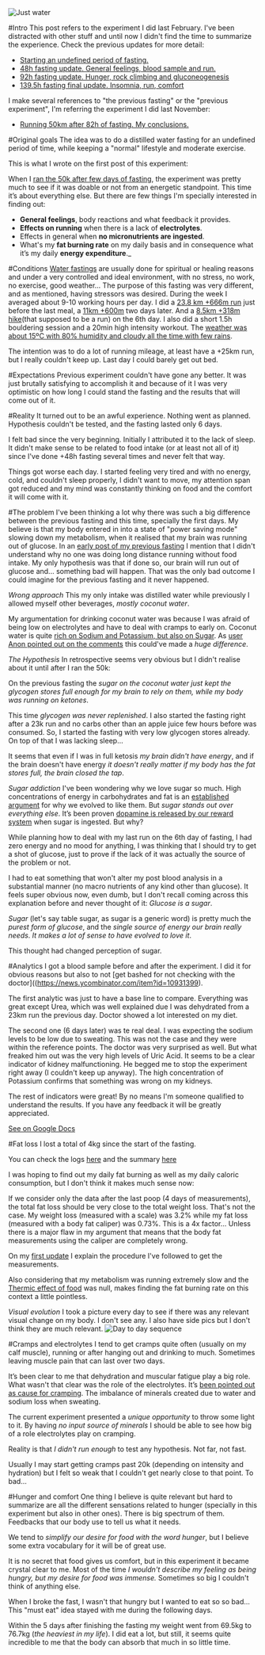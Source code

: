 <img src="https://65.media.tumblr.com/aaadf3e726e1aa397c3a4b891aa52314/tumblr_inline_o92tvoCUXn1qbpnb6_1280.jpg" data-orig-width="900" data-orig-height="550" alt="Just water">

#Intro
This post refers to the experiment I did last February. I've been distracted with other stuff and until now I didn't find the time to summarize the experience.
Check the previous updates for more detail:

*   [Starting an undefined period of fasting.](http://lab.xavivives.com/post/139793743480/starting-an-undefined-period-of-fasting)
*   [48h fasting update. General feelings, blood sample and run.](http://lab.xavivives.com/post/139854076205/48h-fasting-update-general-feelings-blood-sample)
*   [92h fasting update. Hunger, rock climbing and gluconeogenesis](http://lab.xavivives.com/post/139972279620/92-hours-fasting-update-hunger-rock-climbing-and)
*   [139.5h fasting final update. Insomnia, run, comfort](http://lab.xavivives.com/post/140144520390/1395h-fasting-final-update-insomnia-run)

I make several references to "the previous fasting" or the "previous experiment", I'm referring the experiment I did last November:

*   [Running 50km after 82h of fasting. My conclusions.](http://blog.xavivives.com/post/134198815248/running-50km-after-82h-of-fasting-my-conclusions)

#Original goals
The idea was to do a distilled water fasting for an undefined period of time, while keeping a "normal" lifestyle and moderate exercise.

This is what I wrote on the first post of this experiment:

When I [ran the 50k after few days of fasting](http://blog.xavivives.com/post/134198815248/running-50km-after-82h-of-fasting-my-conclusions), the experiment was pretty much to see if it was doable or not from an energetic standpoint. This time it’s about everything else. But there are few things I'm specially interested in finding out:

*   **General feelings**, body reactions and what feedback it provides.
*   **Effects on running** when there is a lack of **electrolytes**.
*   Effects in general when **no micronutrients are ingested**.
*   What's my **fat burning rate** on my daily basis and in consequence what it’s my daily **energy expenditure**._

#Conditions
[Water fastings](https://en.wikipedia.org/wiki/Water_fasting) are usually done for spiritual or healing reasons and under a very controlled and ideal environment, with no stress, no work, no exercise, good weather...
The purpose of this fasting was very different, and as mentioned, having stressors was desired.
During the week I averaged about 9-10 working hours per day. I did a [23.8 km +666m run](https://www.strava.com/activities/498504818) just before the last meal, a [11km +600m](https://www.strava.com/activities/500374321)  two days later. And a [8.5km +318m hike](https://www.strava.com/activities/503211522)(that supposed to be a run) on the 6th day.  I also did a short 1.5h bouldering session and a 20min high intensity workout. The [weather was about 15ºC  with 80% humidity and cloudy all the time,with few rains](http://www.hko.gov.hk/wxinfo/pastwx/mws2016/mws201602.htm).

The intention was to do a lot of running mileage, at least have a +25km run, but I really couldn't keep up. Last day I could barely get out bed.

#Expectations
Previous experiment couldn't have gone any better. It was just brutally satisfying to accomplish it and because of it I was very optimistic on how long I could stand the fasting and the results that will come out of it.

#Reality
It turned out to be an awful experience. Nothing went as planned. Hypothesis couldn't be tested, and the fasting lasted only 6 days.

I felt bad since the very beginning. Initially  I attributed it to the lack of sleep. It didn't make sense to be related to food intake (or at least not all of it) since I've done +48h fasting several times and never felt that way.

Things got worse each day. I started feeling very tired and with no energy, cold, and couldn't sleep properly, I didn't want to move, my attention span got reduced and my mind was constantly thinking on food and the comfort it will come with it.

#The problem
I've been thinking a lot why there was such a big difference between the previous fasting and this time, specially the first days.
My believe is that my body entered in into a state of "power saving mode" slowing down my metabolism, when it realised that my brain was running out of glucose.
In an [early post of my previous fasting](http://lab.xavivives.com/post/133707935165/why-a-marathon-with-no-food) I mention that I didn't understand why no one was doing long distance running without food intake. My only hypothesis was that if done so, our brain will run out of glucose and... something bad will happen. That was the only bad outcome I could imagine for the previous fasting and it never happened.

_Wrong approach_
This my only intake was distilled water while previously I allowed myself other beverages, _mostly coconut water_.

My argumentation for drinking coconut water was because I was afraid of being low on electrolytes and have to deal with cramps to early on. Coconut water is quite [rich on Sodium and Potassium, but also on Sugar](http://pasteboard.co/XDMrbc5.jpg). As [user Anon pointed out on the comments](http://disq.us/9ufvfi) this could've made a _huge difference_.

_The Hypothesis_
In retrospective seems very obvious but I didn't realise about it until after I ran the 50k:

On the previous fasting the _sugar on the coconut water just kept the glycogen stores full enough for my brain to rely on them, while my body was running on ketones_.

This time _glycogen was never replenished_. I also started the fasting right after a 23k run and no carbs other than an apple juice few hours before was consumed. So, I started the fasting with very low glycogen stores already. On top of that I was lacking sleep...

It seems that even if I was in full ketosis _my brain didn't have energy_, and if the brain doesn't have energy _it doesn't really matter if my body has the fat stores full, the brain closed the tap_.

_Sugar addiction_
I've been wondering why we love sugar so much. High concentrations of energy in carbohydrates and fat is an [established argument](http://www.ncbi.nlm.nih.gov/books/NBK53561/) for why we evolved to like them. But _sugar stands out over everything else_. It’s been proven [dopamine is released by our reward system](http://www.ncbi.nlm.nih.gov/pmc/articles/PMC2235907/) when sugar is ingested. But why?

While planning how to deal with my last run on the 6th day of fasting, I had zero energy and no mood for anything, I was thinking that I should try to get a shot of glucose, just to prove if the lack of it was actually the source of the problem or not.

I had to eat something that won't alter my post blood analysis in a substantial manner (no macro nutrients of any kind other than glucose). It feels super obvious now, even dumb, but I don't recall coming across this explanation before and never thought of it:
_Glucose is a sugar_.

_Sugar_ (let's say table sugar, as sugar is a generic word) is pretty much the _purest form of glucose_, and the _single source of energy our brain really needs_. _It makes a lot of sense to have evolved to love it_.

This thought had changed perception of sugar.

#Analytics
I got a blood sample before and after the experiment. I did it for obvious reasons but also to not [get bashed for not checking with the doctor]((https://news.ycombinator.com/item?id=10931399).

The first analytic was just to have a base line to compare. Everything was great except Urea, which was well explained due I was dehydrated from a 23km run the previous day. Doctor showed a lot interested on my diet.

The second one (6 days later) was te real deal. I was expecting the sodium levels to be low due to sweating. This was not the case and they were within the reference points. The doctor was very surprised as well.
But what freaked him out was the very high levels of Uric Acid. It seems to be a clear indicator of kidney malfunctioning. He begged me to stop the experiment right away (I couldn't keep up anyway). The high concentration of Potassium confirms that something was wrong on my kidneys.

The rest of indicators were great!
By no means I'm someone qualified to understand the results. If you have any feedback it will be greatly appreciated.

[See on Google Docs](https://docs.google.com/spreadsheets/d/1UQPrhwwYjTwiHFrJld90puwU0neW8Cga6Hk4Q-75inQ/pubhtml?gid=249987999&single=true)

#Fat loss
I lost a total of 4kg since the start of the fasting.

You can check the logs [here](https://docs.google.com/spreadsheets/d/1UQPrhwwYjTwiHFrJld90puwU0neW8Cga6Hk4Q-75inQ/pubhtml?gid=559589433&single=true) and the summary [here](https://docs.google.com/spreadsheets/d/1UQPrhwwYjTwiHFrJld90puwU0neW8Cga6Hk4Q-75inQ/pubhtml?gid=1560899815&single=true)

I was hoping to find out my daily fat burning as well as my daily caloric consumption, but I don't think it makes much sense now:

If we consider only the data after the last poop (4 days of measurements), the total fat loss should be very close to the total weight loss. That's not the case.
My weight loss (measured with a scale) was 3.2% while my fat loss (measured with a body fat caliper) was 0.73%. This is a 4x factor... Unless there is a major flaw in my argument that means that the body fat measurements using the caliper are completely wrong.

On my [first update](http://lab.xavivives.com/post/139793743480/starting-an-undefined-period-of-fasting) I explain the procedure I've followed to get the measurements.

Also considering that my metabolism was running extremely slow and the [Thermic effect of food](https://en.wikipedia.org/wiki/Specific_dynamic_action) was null, makes finding the fat burning rate on this context a little pointless.

_Visual evolution_
I took a picture every day to see if there was any relevant visual change on my body. I don't see any.
I also have side pics but I don't think they are much relevant.
<img src="https://66.media.tumblr.com/e5c97d193683cbbbf34b424f48fa5659/tumblr_inline_o92rzmFBr01qbpnb6_1280.jpg" data-orig-width="1280" data-orig-height="750" alt="Day to day sequence">


#Cramps and electrolytes
I tend to get cramps quite often (usually on my calf muscle), running or after hanging out and drinking to much. Sometimes leaving muscle pain that can last over two days.

It’s been clear to me that dehydration and muscular fatigue play a big role. What wasn't that clear was the role of the electrolytes.
It’s  [been pointed out as cause for cramping](http://www.livestrong.com/article/298392-electrolyte-imbalance-in-kidney-failure/). The imbalance of minerals created due to water and sodium loss when sweating.

The current experiment presented a _unique opportunity_ to throw some light to it. By having _no input source of minerals_ I should be able to see how big of a role electrolytes play on cramping.

Reality is that _I didn't run enough_ to test any hypothesis. Not far, not fast.

Usually I may start getting cramps past 20k (depending on intensity and hydration) but I felt so weak that I couldn't get nearly close to that point. To bad...

#Hunger and comfort
One thing I believe is quite relevant but hard to summarize are all the different sensations related to hunger (specially in this experiment but also in other ones).
There is big spectrum of them. Feedbacks that our body use to tell us what it needs.

We tend to _simplify our desire for food with the word hunger_, but I believe some extra vocabulary for it will be of great use.

It is no secret that food gives us comfort, but in this experiment it became crystal clear to me. Most of the time _I wouldn't describe my feeling as being hungry, but my desire for food was immense._ Sometimes so big I couldn't think of anything else.

When I broke the fast, I wasn't that hungry but I wanted to eat so so bad... This "must eat" idea stayed with me during the following days.

Within the 5 days after finishing the fasting my weight went from 69.5kg to 76.7kg (_the heaviest in my life_).
I did eat a lot, but still, it seems quite incredible to me that the body can absorb that much in so little time.